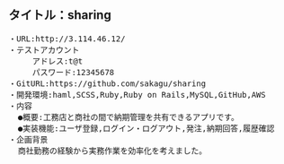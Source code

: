 ## タイトル：sharing
<pre>
・URL:http://3.114.46.12/
・テストアカウント
     アドレス:t@t
     パスワード:12345678
・GitURL:https://github.com/sakagu/sharing
・開発環境:haml,SCSS,Ruby,Ruby on Rails,MySQL,GitHub,AWS
・内容
  ●概要:工務店と商社の間で納期管理を共有できるアプリです。
  ●実装機能:ユーザ登録,ログイン・ログアウト,発注,納期回答,履歴確認
・企画背景
  商社勤務の経験から実務作業を効率化を考えました。
</pre>
